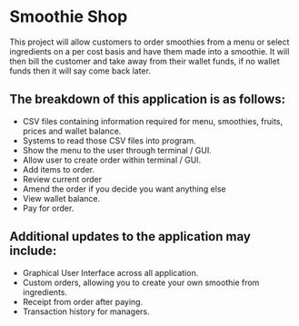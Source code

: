 # **Smoothie Shop**

This project will allow customers to order smoothies from a menu or select ingredients on a per cost basis and have them made into a smoothie. It will then
bill the customer and take away from their wallet funds, if no wallet funds then it will say come back later. 

## **The breakdown of this application is as follows**:
- CSV files containing information required for menu, smoothies, fruits, prices and wallet balance. 
- Systems to read those CSV files into program.
- Show the menu to the user through terminal / GUI. 
- Allow user to create order within terminal / GUI.
- Add items to order.
- Review current order
- Amend the order if you decide you want anything else
- View wallet balance. 
- Pay for order.

## **Additional updates to the application may include**:
- Graphical User Interface across all application.
- Custom orders, allowing you to create your own smoothie from ingredients.
- Receipt from order after paying. 
- Transaction history for managers.

